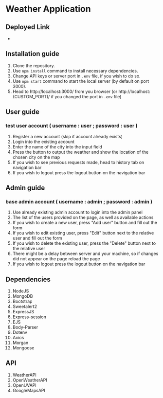 # Weather Application

## Deployed Link
- 

## Installation guide
1. Clone the repository.
2. Use `npm install` command to install necessary dependencies.
3. Change API keys or server port in `.env` file, if you wish to do so.
4. Use `npm start` command to start the local server (by default on port 3000).
5. Head to http://localhost:3000/ from you browser (or http://localhost:(CUSTOM_PORT)/ if you changed the port in `.env` file) 

## User guide
### test user account ( username : user ; password : user )
1. Register a new account (skip if account already exists)
2. Login into the existing account
3. Enter the name of the city into the input field
4. Press the button to output the weather and show the location of the chosen city on the map
5. If you wish to see previous requests made, head to history tab on navigation bar
6. If you wish to logout press the logout button on the navigation bar

## Admin guide
### base admin account ( username : admin ; password : admin )
1. Use already existing admin account to login into the admin panel
2. The list of the users provided on the page, as well as available actions
3. If you wish to create a new user, press "Add user" button and fill out the form
4. If you wish to edit existing user, press "Edit" button next to the relative user and fill out the form
5. If you wish to delete the existing user, press the "Delete" button next to the relative user
6. There might be a delay between server and your machine, so if changes did not appear on the page reload the page
7. If you wish to logout press the logout button on the navigation bar

## Dependencies
1. NodeJS
2. MongoDB
3. Bootstrap
4. Sweetalert2
5. ExpressJS
6. Express-session
7. EJS
8. Body-Parser
9. Dotenv
10. Axios
11. Morgan
12. Mongoose

## API
1. WeatherAPI
2. OpenWeatherAPI
3. OpenUVAPI
4. GoogleMapsAPI